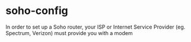 # soho-config

In order to set up a Soho router, your ISP or Internet Service Provider (eg. Spectrum, Verizon) must provide you with a modem 
